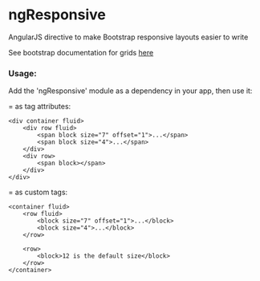 ngResponsive
============

AngularJS directive to make Bootstrap responsive layouts easier to write

See bootstrap documentation for grids [here](http://getbootstrap.com/2.3.2/scaffolding.html#gridSystem)

### Usage:

Add the 'ngResponsive' module as a dependency in your app, then use it:

= as tag attributes:

    <div container fluid>
        <div row fluid>
            <span block size="7" offset="1">...</span>
            <span block size="4">...</span>
        </div>
        <div row>
            <span block></span>
        </div>
    </div>

= as custom tags:

    <container fluid>
        <row fluid>
            <block size="7" offset="1">...</block>
            <block size="4">...</block>
        </row>

        <row>
            <block>12 is the default size</block>
        </row>
    </container>
